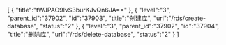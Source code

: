 [
	{
		"title":"tWJPAO9lvS3burKJvQn6JA=="
	},
	{
		"level":"3",
		"parent_id":"37902",
		"id":"37903",
		"title":"创建库",
		"url":"/rds/create-database",
		"status":"2"
	},
	{
		"level":"3",
		"parent_id":"37902",
		"id":"37904",
		"title":"删除库",
		"url":"/rds/delete-database",
		"status":"2"
	}
]